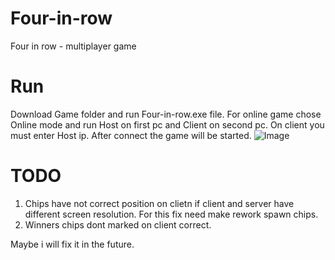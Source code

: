 # Four-in-row
Four in row - multiplayer game

# Run
Download Game folder and run Four-in-row.exe file.
For online game chose Online mode and run Host on first pc and Client on second pc. On client you must enter Host ip. After connect the game will be started.
![Image](https://github.com/TakingAway/Four-in-row/blob/master/Images/image.png)

# TODO
1) Chips have not correct position on clietn if client and server have different screen resolution. For this fix need make rework spawn chips.
2) Winners chips dont marked on client correct.

Maybe i will fix it in the future.
